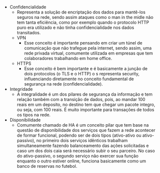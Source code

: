 - Confidencialidade
    - Representa a solução de encriptação dos dados para mantê-los seguros na rede, sendo assim ataques como o man in the midle não tem tanta eficiência, como por exemplo quando o protocolo HTTP puro era utilizado e não tinha confidencialidade nos dados transitados.
    - VPN
        - Esse conceito é importante pensando em criar um túnel de comunicação que não trafegue pela internet, sendo assim, uma rede privada virtual, comumente utilizada em empresas que tem colaboradores trabalhando em home office.
    - HTTPS
        - Esse conceito é bem importante e é basicamente a junção de dois protocolos (o TLS e o HTTP) o s representa security, influenciando diretamente no conceito fundamental de segurança na rede (confidencialidade).
- Integridade
    - A integralidade é um dos pilares de segurança da informação e tem relação também com a transição de dados, pois, ao mandar 100 reais em um deposito, no destino tem que chegar um pacote integro, ou seja, com 100 reais. É muito importante para transações de todos os tipos na rede.
- Disponibilidade
    - Comumente chamado de HA é um conceito pilar que tem base na questão de disponibilidade dos serviços que fazem a rede acontecer de formar funcional, podendo ser de dois tipos (ativo-ativo ou ativo-passivo), no primeiro dois serviços idênticos trabalham simultaneamente fazendo balanceamento das ações solicitadas e caso um dos dois caia será necessário subir o seu parceiro. No caso do ativo-passivo, o segundo serviço não exercer sua função enquanto o outro estiver online, funciona basicamente como um banco de reservas no futebol.
